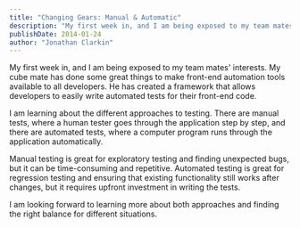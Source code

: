 ```yaml
---
title: "Changing Gears: Manual & Automatic"
description: "My first week in, and I am being exposed to my team mates' interests. My cube mate has done some great things to make front-end automation tools available to all developers..."
publishDate: 2014-01-24
author: "Jonathan Clarkin"
---
```


My first week in, and I am being exposed to my team mates' interests. My cube mate has done some great things to make front-end automation tools available to all developers. He has created a framework that allows developers to easily write automated tests for their front-end code.

I am learning about the different approaches to testing. There are manual tests, where a human tester goes through the application step by step, and there are automated tests, where a computer program runs through the application automatically.

Manual testing is great for exploratory testing and finding unexpected bugs, but it can be time-consuming and repetitive. Automated testing is great for regression testing and ensuring that existing functionality still works after changes, but it requires upfront investment in writing the tests.

I am looking forward to learning more about both approaches and finding the right balance for different situations. 